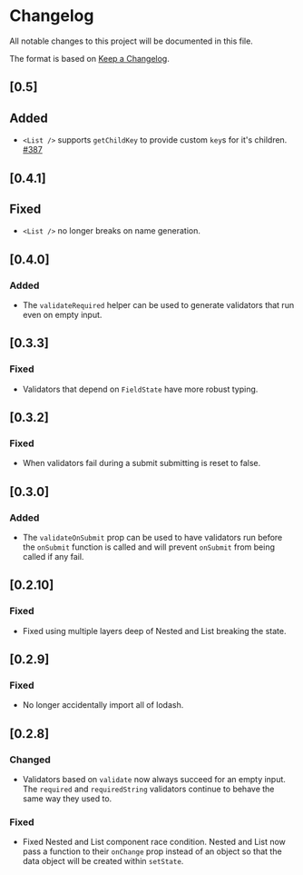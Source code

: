 # Changelog

All notable changes to this project will be documented in this file.

The format is based on [Keep a Changelog](http://keepachangelog.com/en/1.0.0/).

## [0.5]

## Added

- `<List />` supports `getChildKey` to provide custom `key`s for it's children. [#387](https://github.com/Shopify/quilt/pull/387)

## [0.4.1]

## Fixed

- `<List />` no longer breaks on name generation.

## [0.4.0]

### Added

- The `validateRequired` helper can be used to generate validators that run even on empty input.

## [0.3.3]

### Fixed

- Validators that depend on `FieldState` have more robust typing.

## [0.3.2]

### Fixed

- When validators fail during a submit submitting is reset to false.

## [0.3.0]

### Added

- The `validateOnSubmit` prop can be used to have validators run before the `onSubmit` function is called and will prevent `onSubmit` from being called if any fail.

## [0.2.10]

### Fixed

- Fixed using multiple layers deep of Nested and List breaking the state.

## [0.2.9]

### Fixed

- No longer accidentally import all of lodash.

## [0.2.8]

### Changed

- Validators based on `validate` now always succeed for an empty input. The `required` and `requiredString` validators continue to behave the same way they used to.

### Fixed

- Fixed Nested and List component race condition. Nested and List now pass a function to their `onChange` prop instead of an object so that the data object will be created within `setState`.
